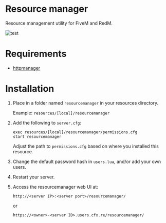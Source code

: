 # Resource manager

Resource management utility for FiveM and RedM.

![test](https://i.imgur.com/MeeP6nx.png)

# Requirements

- [httpmanager](https://github.com/kibook/httpmanager)

# Installation

1. Place in a folder named `resourcemanager` in your resources directory.

   Example: `resources/[local]/resourcemanager`

2. Add the following to `server.cfg`:

   ```
   exec resources/[local]/resourcemanager/permissions.cfg
   start resourcemanager
   ```
   
   Adjust the path to `permissions.cfg` based on where you installed this resource.
   
3. Change the default password hash in `users.lua`, and/or add your own users.

4. Restart your server.

5. Access the resourcemanager web UI at:

   ```
   http://<server IP>:<server port>/resourcemanager/
   ```
   or
   ```
   https://<owner>-<server ID>.users.cfx.re/resourcemanager/
   ```
